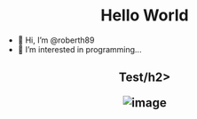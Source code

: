 
<h1 align="center">Hello World</h1>


- 👋 Hi, I’m @roberth89
- 👀 I’m interested in programming...


<h2 align="center">Test/h2>

![image](https://media.giphy.com/media/SsqSVndYYzXI8xpa25/giphy.gif?cid=790b761111b05b196ae2e80c0cabb23bd7e3b36fbd1cb982&rid=giphy.gif&ct=g)


<!--

<p align="center">
  <img src="https://media.giphy.com/media/13HgwGsXF0aiGY/giphy.gif">
</p>
-->


